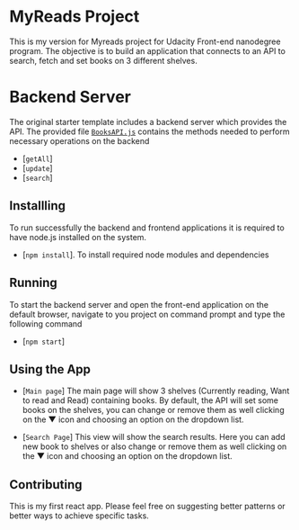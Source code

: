 # MyReads Project

This is my version for Myreads project for Udacity Front-end nanodegree program. The objective is to build an application that connects to an API to search, fetch and set books on 3 different shelves.

# Backend Server
The original starter template includes a backend server which provides the API. The provided file [`BooksAPI.js`](src/BooksAPI.js) contains the methods needed to perform necessary operations on the backend
* [`getAll`]
* [`update`]
* [`search`]

## Installling
To run successfully the backend and frontend applications it is required to have node.js installed on the system.
* [`npm install`]. To install required node modules and dependencies

## Running
To start the backend server and open the front-end application on the default browser, navigate to you project on command prompt and type the following command
* [`npm start`]

## Using the App
* [`Main page`] The main page will show 3 shelves (Currently reading, Want to read and Read) containing books. By default, the API will set some books on the shelves, you can change or remove them as well clicking on the ▼ icon and choosing an option on the dropdown list.

* [`Search Page`] This view will show the search results. Here you can add new book to shelves or also change or remove them as well clicking on the ▼ icon and choosing an option on the dropdown list.

## Contributing
This is my first react app. Please feel free on suggesting better patterns or better ways to achieve specific tasks.
